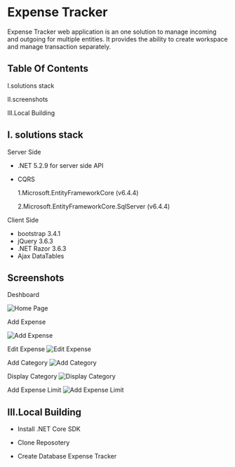 
# Expense Tracker

Expense Tracker web application is an one solution to manage incoming and outgoing for multiple entities. It provides the ability to create workspace and manage transaction separately.



## Table Of Contents

I.solutions stack 

II.screenshots

III.Local Building


## I. solutions stack

Server Side

- .NET 5.2.9 for server side API
- CQRS
     
    1.Microsoft.EntityFrameworkCore (v6.4.4)
    
    2.Microsoft.EntityFrameworkCore.SqlServer (v6.4.4)
    
Client Side

- bootstrap 3.4.1
- jQuery 3.6.3
- .NET Razor 3.6.3
- Ajax DataTables




## Screenshots

Deshboard

![Home Page](https://user-images.githubusercontent.com/53286381/212391964-440acae2-70b1-46c8-947c-c364075079d2.png)

Add Expense

![Add Expense](https://user-images.githubusercontent.com/53286381/212392010-b19d24a6-bb3d-49b2-8c1a-e8349e80fcb2.png)

Edit Expense
![Edit Expense](https://user-images.githubusercontent.com/53286381/212392051-3bb1755a-d756-44d2-9648-f668572ad354.png)

Add Category
![Add Category](https://user-images.githubusercontent.com/53286381/212392096-4679c152-aaa6-4c34-ab04-04b1ab69d773.png)

Display Category
![Display Category](https://user-images.githubusercontent.com/53286381/212392118-1ccbb067-bd30-416c-8ad1-964e94e14d12.png)

Add Expense Limit
![Add Expense Limit](https://user-images.githubusercontent.com/53286381/212392163-dbedbd08-0620-478b-a166-7ae68df2a799.png)



## III.Local Building

- Install .NET Core SDK

- Clone Reposotery 

- Create Database Expense Tracker



